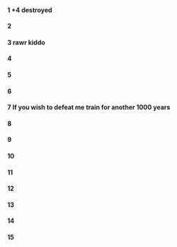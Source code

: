 #### 1 +4 destroyed
#### 2
#### 3 rawr kiddo
#### 4
#### 5
#### 6
#### 7 If you wish to defeat me train for another 1000 years
#### 8
#### 9
#### 10
#### 11
#### 12
#### 13
#### 14
#### 15